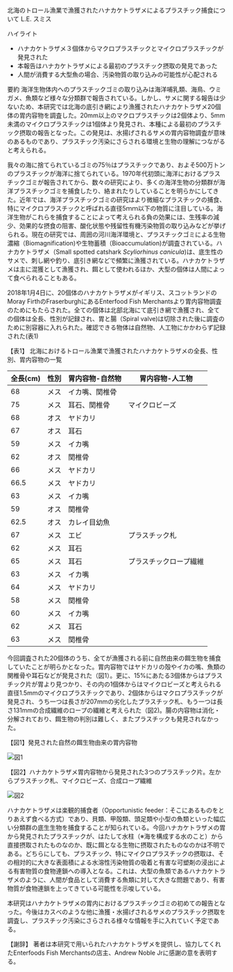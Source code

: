 北海のトロール漁業で漁獲されたハナカケトラザメによるプラスチック捕食について
L.E. スミス

ハイライト
- ハナカケトラザメ３個体からマクロプラスチックとマイクロプラスチックが発見された
- 本報告はハナカケトラザメによる最初のプラスチック摂取の発見であった
- 人間が消費する大型魚の場合、汚染物質の取り込みの可能性が心配される

要約
海洋生物体内へのプラスチックゴミの取り込みは海洋哺乳類、海鳥、ウミガメ、魚類など様々な分類群で報告されている。しかし、サメに関する報告は少ないため、本研究では北海の底引き網により漁獲されたハナカケトラザメ20個体の胃内容物を調査した。20mm以上のマクロプラスチックは2個体より、5mm未満のマイクロプラスチックは1個体より発見され、本種による最初のプラスチック摂取の報告となった。この発見は、水揚げされるサメの胃内容物調査が意味のあるものであり、プラスチック汚染にさらされる環境と生物の理解につながると考えられる。

我々の海に捨てられているゴミの75％はプラスチックであり、およそ500万トンのプラスチックが海洋に捨てられている。1970年代初頭に海洋におけるプラスチックゴミが報告されてから、数々の研究により、多くの海洋生物の分類群が海洋プラスチックゴミを捕食したり、絡まれたりしていることを明らかにしてきた。近年では、海洋プラスチックゴミの研究はより微細なプラスチックの捕食、特にマイクロプラスチックと呼ばれる直径5ｍｍ以下の物質に注目している。海洋生物がこれらを捕食することによって考えられる負の効果には、生残率の減少、効果的な摂食の阻害、酸化状態や残留性有機汚染物質の取り込みなどが挙げられる。現在の研究では、周囲の河川海洋環境と、プラスチックゴミによる生物濃縮（Biomagnification)や生物蓄積（Bioaccumulation)が調査されている。ハナカケトラザメ（Small spotted catshark *Scyliorhinus canicula*)は、底生性のサメで、刺し網や釣り、底引き網などで頻繁に漁獲されている。ハナカケトラザメは主に混獲として漁獲され、餌として使われるほか、大型の個体は人間によって食べられることもある。

2018年1月4日に、20個体のハナカケトラザメがイギリス、スコットランドのMoray FirthのFraserburghにあるEnterfood Fish Merchantsより胃内容物調査のためにもたらされた。全ての個体は北部北海にて底引き網で漁獲され、全ての個体は全長、性別が記録され、胃と腸（Spiral valve)は切除された後に調査のために別容器に入れられた。確認できる物体は自然物、人工物にかかわらず記録された(表1)

【表1】 北海におけるトロール漁業で漁獲されたハナカケトラザメの全長、性別、胃内容物の一覧

|全長(cm)|性別|胃内容物-自然物|胃内容物-人工物|
|---|---|---|---|
|68|メス|イカ嘴、関椎骨||
|75|メス|耳石、関椎骨|マイクロビーズ|
|68|オス|ヤドカリ||
|67|オス|耳石||
|59|メス|イカ嘴||
|62|オス|関椎骨||
|66|メス|ヤドカリ||
|66.5|メス|ヤドカリ||
|63|メス|イカ嘴||
|59|オス|関椎骨||
|62.5|オス|カレイ目幼魚||
|67|メス|エビ|プラスチック札|
|62|メス|耳石||
|65|メス|耳石|プラスチックロープ繊維|
|63|メス|イカ嘴||
|64|メス|ヤドカリ||
|58|メス|関椎骨||
|60|メス|イカ嘴||
|62|メス|耳石||
|63|メス|関椎骨||

今回調査された20個体のうち、全てが漁獲される前に自然由来の餌生物を捕食していたことが明らかとなった。胃内容物ではヤドカリの殻やイカの嘴、魚類の関椎骨や耳石などが発見された（図1）。更に、15%にあたる3個体からはプラスチック片が胃より見つかり、その内の1個体からはマイクロビーズと考えられる直径1.5mmのマイクロプラスチックであり、2個体からはマクロプラスチックが発見され、うち一つは長さが207mmの劣化したプラスチック札、もう一つは長さ131mmの合成繊維のロープの繊維と考えられた（図2)。腸の内容物は消化・分解されており、餌生物の判別は難しく、またプラスチックも発見されなかった。

【図1】発見された自然の餌生物由来の胃内容物

<img src="https://ars.els-cdn.com/content/image/1-s2.0-S0025326X18301462-gr1.jpg" alt="図1" title="図1">


【図2】ハナカケトラザメ胃内容物から発見された3つのプラスチック片。左からプラスチック札、マイクロビーズ、合成ロープ繊維

<img src="https://ars.els-cdn.com/content/image/1-s2.0-S0025326X18301462-gr2.jpg" alt="図2" title="図2">


ハナカケトラザメは楽観的捕食者（Opportunistic feeder：そこにあるものをとりあえず食べる方式）であり、貝類、甲殻類、頭足類や小型の魚類といった幅広い分類群の底生生物を捕食することが知られている。今回ハナカケトラザメの胃から発見されたプラスチックが、はたして水柱（※海を構成する水のこと）から直接摂取されたものなのか、既に餌となる生物に摂取されたものなのかは不明である。どちらにしても、プラスチック、特にマイクロプラスチックの摂取は、その相対的に大きな表面積による水溶性汚染物質の吸着と有害な可塑剤の浸出による有害物質の食物連鎖への導入となる。これは、大型の魚類であるハナカケトラザメのように、人間が食品として消費する魚類に対して大きな問題であり、有害物質が食物連鎖を上ってきている可能性を示唆している。

本研究はハナカケトラザメの胃内におけるプラスチックゴミの初めての報告となった。今後はカスべのような他に漁獲・水揚げされるサメのプラスチック摂取を調査し、プラスチック汚染にさらされる様々な情報を手に入れていく予定である。

【謝辞】
著者は本研究で用いられたハナカケトラザメを提供し、協力してくれたEnterfoods Fish Merchantsの店主、Andrew Noble Jrに感謝の意を表明する。
